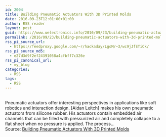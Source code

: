 ```yaml
---
id: 2004
title: Building Pneumatic Actuators With 3D Printed Molds
date: 2016-09-23T12:01:00+01:00
author: RSS reader
layout: post
guid: https://www.uelectronics.info/2016/09/23/building-pneumatic-actuators-with-3d-printed-molds/
permalink: /2016/09/23/building-pneumatic-actuators-with-3d-printed-molds/
rss_pi_source_url:
  - https://feedproxy.google.com/~r/hackaday/LgoM/~3/wc9jJfETiCk/
rss_pi_source_md5:
  - e27d3d9f2ef24391058a4cfbff7c326e
rss_pi_canonical_url:
  - my_blog
categories:
  - RSS
tags:
  - RSS
---
```

&#013;  
Pneumatic actuators offer interesting perspectives in applications like soft robotics and interaction design. [Aidan Leitch] makes his own pneumatic actuators from silicone rubber. His actuators contain embedded air channels that can be filled with pressurized air and completely collapse to a flat sheet when no pressure is applied. The process…&#013;  
Source: <a href="https://feedproxy.google.com/~r/hackaday/LgoM/~3/wc9jJfETiCk/" target="_blank">Building Pneumatic Actuators With 3D Printed Molds</a>
